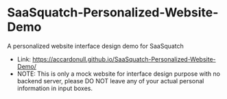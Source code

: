 # SaaSquatch-Personalized-Website-Demo
A personalized website interface design demo for SaaSquatch
- Link: https://accardonull.github.io/SaaSquatch-Personalized-Website-Demo/
- NOTE: This is only a mock website for interface design purpose with no backend server, please DO NOT leave any of your actual personal information in input boxes.
